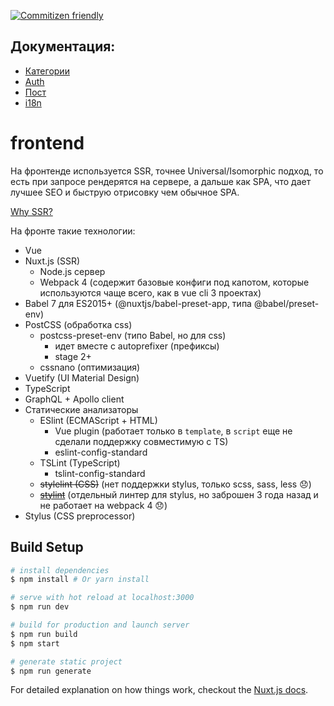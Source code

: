 [![Commitizen friendly](https://img.shields.io/badge/commitizen-friendly-brightgreen.svg)](http://commitizen.github.io/cz-cli/)

## Документация:

- [Категории](./docs/categories/index.md)
- [Auth](./docs/auth/index.md)
- [Пост](./docs/posts/index.md)
- [i18n](./docs/i18n/index.md)

# frontend

На фронтенде используется SSR, точнее Universal/Isomorphic подход, 
то есть при запросе рендерятся на сервере, а дальше как SPA, что дает лучшее SEO и быструю отрисовку чем обычное SPA.

[Why SSR?](https://ssr.vuejs.org/#why-ssr)

На фронте такие технологии:

- Vue
- Nuxt.js (SSR)
    - Node.js сервер
    - Webpack 4 (содержит базовые конфиги под капотом, которые используются чаще всего, как в vue cli 3 проектах)
- Babel 7 для ES2015+ (@nuxtjs/babel-preset-app, типа @babel/preset-env)
- PostCSS (обработка css)
    - postcss-preset-env (типо Babel, но для css)
      - идет вместе с autoprefixer (префиксы)
      - stage 2+
    - cssnano (оптимизация)
- Vuetify (UI Material Design)
- TypeScript
- GraphQL + Apollo client
- Статические анализаторы
    - ESlint (ECMAScript + HTML)
      - Vue plugin (работает только в `template`, в `script` еще не сделали поддержку совместимую с TS)
      - eslint-config-standard
    - TSLint (TypeScript) 
      - tslint-config-standard
    - ~~stylelint (CSS)~~ (нет поддержки stylus, только scss, sass, less :disappointed:)
    - ~~[stylint](https://github.com/SimenB/stylint)~~ (отдельный линтер для stylus, но заброшен 3 года назад и не работает на webpack 4 :disappointed:)
- Stylus (CSS preprocessor)


## Build Setup

``` bash
# install dependencies
$ npm install # Or yarn install

# serve with hot reload at localhost:3000
$ npm run dev

# build for production and launch server
$ npm run build
$ npm start

# generate static project
$ npm run generate
```

For detailed explanation on how things work, checkout the [Nuxt.js docs](https://github.com/nuxt/nuxt.js).

